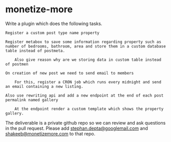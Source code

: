 # monetize-more

Write a plugin which does the following tasks.

    Register a custom post type name property

    Register metabox to save some information regarding property such as number of bedrooms, bathroom, area and store them in a custom database table instead of postmeta.

        Also give reason why are we storing data in custom table instead of postmen

    On creation of new post we need to send email to members

        For this, register a CRON job which runs every midnight and send an email containing a new listing.

    Also use rewriting api and add a new endpoint at the end of each post permalink named gallery

        At the endpoint render a custom template which shows the property gallery.

The deliverable is a private github repo so we can review and ask questions in the pull request. Please add stephan.depta@googlemail.com and shakeeb@monetizemore.com to that repo.
